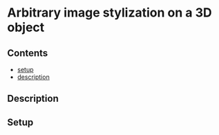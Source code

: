 # Arbitrary image stylization on a 3D object
## Contents

* [setup](#setup)
* [description](#description)


<!----><a name="description"></a>
## Description

<!----><a name="setup"></a>
## Setup
